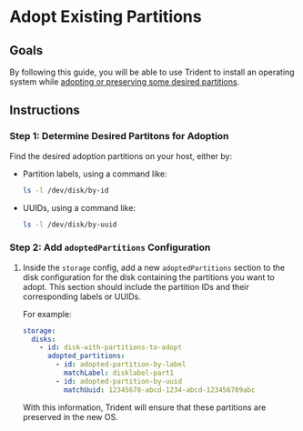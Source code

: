 
# Adopt Existing Partitions

## Goals

By following this guide, you will be able to use Trident to install an operating system while [adopting or preserving some desired partitions](../Explanation/Partition-Adoption.md).

## Instructions

### Step 1: Determine Desired Partitons for Adoption

Find the desired adoption partitions on your host, either by:

* Partition labels, using a command like:

    ``` bash
    ls -l /dev/disk/by-id
    ```

* UUIDs, using a command like:

    ``` bash
    ls -l /dev/disk/by-uuid
    ```

### Step 2: Add `adoptedPartitions` Configuration

1. Inside the `storage` config, add a new `adoptedPartitions` section to the disk configuration for the disk containing the partitions you want to adopt. This section should include the partition IDs and their corresponding labels or UUIDs.

   For example:

   ```yaml
   storage:
     disks:
       - id: disk-with-partitions-to-adopt
         adopted_partitions:
           - id: adopted-partition-by-label
             matchLabel: disklabel-part1
           - id: adopted-partition-by-uuid
             matchUuid: 12345678-abcd-1234-abcd-123456789abc
   ```

   With this information, Trident will ensure that these partitions are preserved in the new OS.

